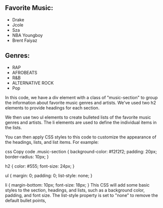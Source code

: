 
<div class="music-section">
  <h2>Favorite Music:</h2>
  <ul>
    <li>Drake</li>
    <li>Jcole</li>
    <li>Sza</li>
    <li>NBA Youngboy</li>
    <li>Brent Faiyaz</li>
  </ul>
  
  <h2>Genres:</h2>
  <ul>
    <li>RAP</li>
    <li>AFROBEATS</li>
    <li>R&B</li>
    <li>ALTERNATIVE ROCK</li>
    <li>Pop</li>
  </ul>
</div>
In this code, we have a div element with a class of "music-section" to group the information about favorite music genres and artists. We've used two h2 elements to provide headings for each section.

We then use two ul elements to create bulleted lists of the favorite music genres and artists. The li elements are used to define the individual items in the lists.

You can then apply CSS styles to this code to customize the appearance of the headings, lists, and list items. For example:

css
Copy code
.music-section {
  background-color: #f2f2f2;
  padding: 20px;
  border-radius: 10px;
}

h2 {
  color: #555;
  font-size: 24px;
}

ul {
  margin: 0;
  padding: 0;
  list-style: none;
}

li {
  margin-bottom: 10px;
  font-size: 18px;
}
This CSS will add some basic styles to the section, headings, and lists, such as a background color, padding, and font size. The list-style property is set to "none" to remove the default bullet points,



